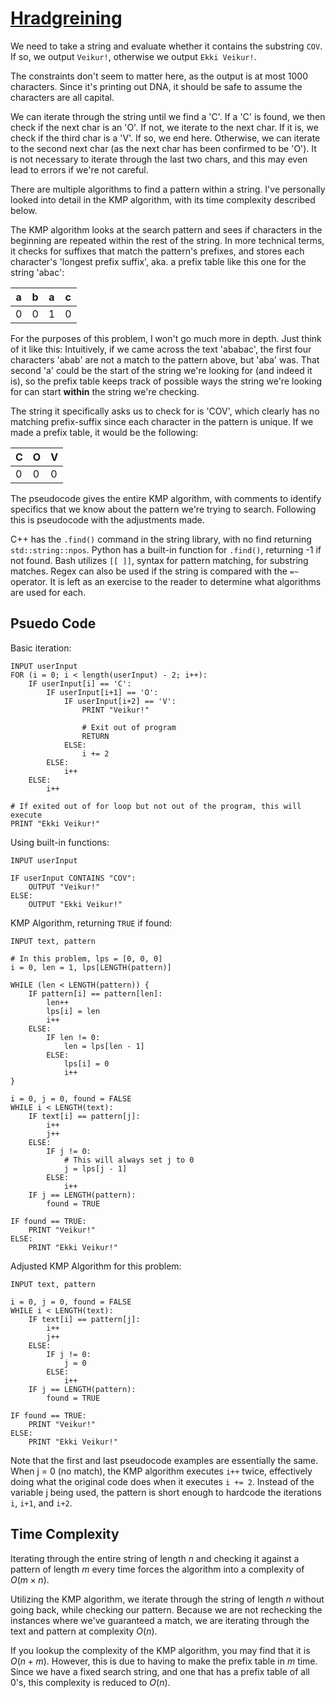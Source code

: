 # [Hradgreining](https://open.kattis.com/problems/hradgreining)

We need to take a string and evaluate whether it contains the substring `COV`. If so, we output `Veikur!`, otherwise we output `Ekki Veikur!`.  

The constraints don't seem to matter here, as the output is at most 1000 characters.  Since it's printing out DNA, it should be safe to assume the characters are all capital.

We can iterate through the string until we find a 'C'. If a 'C' is found, we then check if the next char is an 'O'. If not, we iterate to the next char. If it is, we check if the third char is a 'V'. If so, we end here. Otherwise, we can iterate to the second next char (as the next char has been confirmed to be 'O'). It is not necessary to iterate through the last two chars, and this may even lead to errors if we're not careful.

There are multiple algorithms to find a pattern within a string. I've personally looked into detail in the KMP algorithm, with its time complexity described below.

The KMP algorithm looks at the search pattern and sees if characters in the beginning are repeated within the rest of the string. In more technical terms, it checks for suffixes that match the pattern's prefixes, and stores each character's 'longest prefix suffix', aka. a prefix table like this one for the string 'abac':

| a | b | a | c |
----|---|---|---|
| 0 | 0 | 1 | 0 |

For the purposes of this problem, I won't go much more in depth. Just think of it like this: Intuitively, if we came across the text 'ababac', the first four characters 'abab' are not a match to the pattern above, but 'aba' was. That second 'a' could be the start of the string we're looking for (and indeed it is), so the prefix table keeps track of possible ways the string we're looking for can start **within** the string we're checking.

The string it specifically asks us to check for is 'COV', which clearly has no matching prefix-suffix since each character in the pattern is unique. If we made a prefix table, it would be the following:

| C | O | V |
|---|---|---|
| 0 | 0 | 0 |

The pseudocode gives the entire KMP algorithm, with comments to identify specifics that we know about the pattern we're trying to search. Following this is pseudocode with the adjustments made.

C++ has the `.find()` command in the string library, with no find returning `std::string::npos`. Python has a built-in function for `.find()`, returning -1 if not found. Bash utilizes `[[ ]]`, syntax for pattern matching, for substring matches. Regex can also be used if the string is compared with the `=~` operator. It is left as an exercise to the reader to determine what algorithms are used for each.

## Psuedo Code
Basic iteration:
```
INPUT userInput
FOR (i = 0; i < length(userInput) - 2; i++):
    IF userInput[i] == 'C':
        IF userInput[i+1] == 'O':
            IF userInput[i+2] == 'V':
                PRINT "Veikur!"

                # Exit out of program
                RETURN
            ELSE:
                i += 2
        ELSE: 
            i++
    ELSE:
        i++

# If exited out of for loop but not out of the program, this will execute
PRINT "Ekki Veikur!"
```

Using built-in functions:
```
INPUT userInput

IF userInput CONTAINS "COV":
    OUTPUT "Veikur!"
ELSE:
    OUTPUT "Ekki Veikur!"
```

KMP Algorithm, returning `TRUE` if found:
```
INPUT text, pattern

# In this problem, lps = [0, 0, 0]
i = 0, len = 1, lps[LENGTH(pattern)]

WHILE (len < LENGTH(pattern)) {
    IF pattern[i] == pattern[len]:
        len++
        lps[i] = len
        i++
    ELSE:
        IF len != 0:
            len = lps[len - 1]
        ELSE:
            lps[i] = 0
            i++
}

i = 0, j = 0, found = FALSE
WHILE i < LENGTH(text):
    IF text[i] == pattern[j]:
        i++
        j++
    ELSE:
        IF j != 0:
            # This will always set j to 0
            j = lps[j - 1]
        ELSE:
            i++
    IF j == LENGTH(pattern):
        found = TRUE

IF found == TRUE:
    PRINT "Veikur!"
ELSE:
    PRINT "Ekki Veikur!"
```

Adjusted KMP Algorithm for this problem:
```
INPUT text, pattern

i = 0, j = 0, found = FALSE
WHILE i < LENGTH(text):
    IF text[i] == pattern[j]:
        i++
        j++
    ELSE:
        IF j != 0:
            j = 0
        ELSE:
            i++
    IF j == LENGTH(pattern):
        found = TRUE

IF found == TRUE:
    PRINT "Veikur!"
ELSE:
    PRINT "Ekki Veikur!"

```
Note that the first and last pseudocode examples are essentially the same. When j = 0 (no match), the KMP algorithm executes `i++` twice, effectively doing what the original code does when it executes `i += 2`. Instead of the variable j being used, the pattern is short enough to hardcode the iterations `i`, `i+1`, and `i+2`.

## Time Complexity
Iterating through the entire string of length $n$ and checking it against a pattern of length $m$ every time forces the algorithm into a complexity of $O(m \times n)$.

Utilizing the KMP algorithm, we iterate through the string of length $n$ without going back, while checking our pattern. Because we are not rechecking the instances where we've guaranteed a match, we are iterating through the text and pattern at complexity $O(n)$.  

If you lookup the complexity of the KMP algorithm, you may find that it is $O(n+m)$. However, this is due to having to make the prefix table in $m$ time. Since we have a fixed search string, and one that has a prefix table of all 0's, this complexity is reduced to $O(n)$.